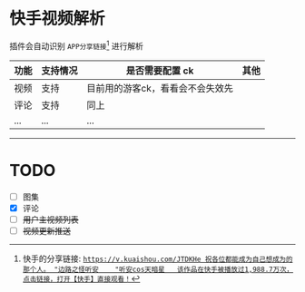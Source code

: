 # 快手视频解析

插件会自动识别 `APP分享链接`[^1] 进行解析

| 功能              | 支持情况           | 是否需要配置 ck | 其他 |
| ----------------- | ------------------ | --------------- | - |
| 视频              | 支持               | 目前用的游客ck，看看会不会失效先            | |
| 评论              | 支持               | 同上            | |
| ...               | ...                | ...             | |

---
[^1]: 快手的分享链接: [`https://v.kuaishou.com/JTDKHe 祝各位都能成为自己想成为的那个人。 "边路之怪听安    "听安cos天暗星   该作品在快手被播放过1,988.7万次，点击链接，打开【快手】直接观看！`](https://v.kuaishou.com/JTDKHe)

# TODO
- [ ] 图集
- [x] 评论
- [ ] ~~用户主视频列表~~
- [ ] ~~视频更新推送~~
